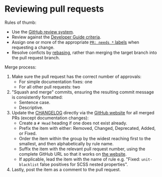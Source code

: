 # Reviewing pull requests

Rules of thumb:

-   Use the [GitHub review system](https://help.github.com/articles/about-pull-request-reviews/).
-   Review against the [Developer Guide criteria](rules.md).
-   Assign one or more of the appropriate [`PR: needs *` labels](https://github.com/stylelint/stylelint/labels) when requesting a change.
-   Resolve conficts by [rebasing](https://www.atlassian.com/git/tutorials/rewriting-history/git-rebase), rather than merging the target branch into the pull request branch.

Merge process:

1.  Make sure the pull request has the correct number of approvals:
    -   For simple documentation fixes: one
    -   For all other pull requests: two
2.  "Squash and merge" commits, ensuring the resulting commit message is consistently formatted:
    -   Sentence case.
    -   Descriptive.
3.  Update the [CHANGELOG](https://github.com/stylelint/stylelint/blob/master/CHANGELOG.md) directly via the [GitHub website](https://github.com/stylelint/stylelint/edit/master/CHANGELOG.md) for all merged PRs (except documentation changes):
    -   Create a `# Head` heading if one does not exist already.
    -   Prefix the item with either: Removed, Changed, Deprecated, Added, or Fixed.
    -   Order the item within the group by the widest reaching first to the smallest, and then alphabetically by rule name.
    -   Suffix the item with the relevant pull request number, using the complete GitHub URL so that it works on [the website](https://stylelint.io/CHANGELOG/).
    -   If applicable, lead the item with the name of rule e.g. "Fixed: `unit-blacklist` false positives for SCSS nested properties".
4.  Lastly, post the item as a comment to the pull request.
